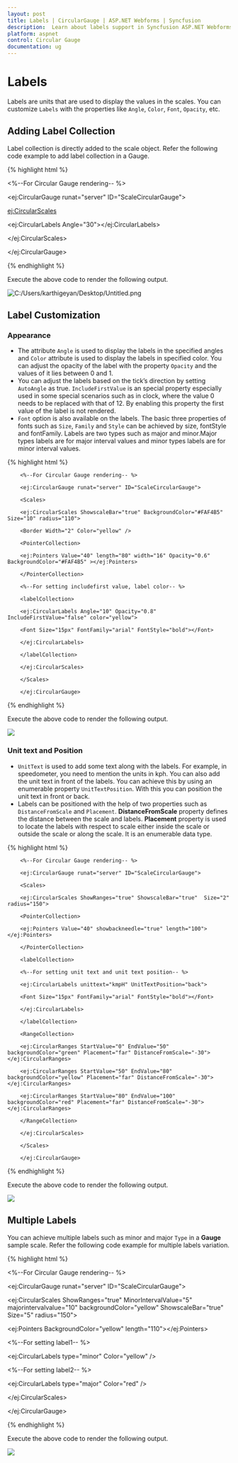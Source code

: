 ```yaml
---
layout: post
title: Labels | CircularGauge | ASP.NET Webforms | Syncfusion
description:  Learn about labels support in Syncfusion ASP.NET Webforms Circular Gauge control and more details.
platform: aspnet
control: Circular Gauge
documentation: ug
---
```


#  Labels

Labels are units that are used to display the values in the scales. You can customize `Labels` with the properties like `Angle`, `Color`, `Font`, `Opacity`, etc.


## Adding Label Collection 

Label collection is directly added to the scale object. Refer the following code example to add label collection in a Gauge.

{% highlight html %}


<%--For Circular Gauge rendering-- %>

<ej:CircularGauge runat="server" ID="ScaleCircularGauge">

<Scales>

<ej:CircularScales>

<labelCollection>

<ej:CircularLabels Angle="30"></ej:CircularLabels>

</labelCollection>

</ej:CircularScales>

</Scales>

</ej:CircularGauge>

{% endhighlight %}

Execute the above code to render the following output.

 ![C:/Users/karthigeyan/Desktop/Untitled.png](Labels_images/Labels_img1.png)


## Label Customization

### Appearance

* The attribute `Angle` is used to display the labels in the specified angles and `Color` attribute is used to display the labels in specified color. You can adjust the opacity of the label with the property `Opacity` and the values of it lies between 0 and 1.
* You can adjust the labels based on the tick’s direction by setting `AutoAngle` as true. `IncludeFirstValue` is an special property especially used in some special scenarios such as in clock, where the value 0 needs to be replaced with that of 12. By enabling this property the first value of the label is not rendered.
* `Font` option is also available on the labels. The basic three properties of fonts such as `Size`, `Family` and `Style` can be achieved by size, fontStyle and fontFamily. Labels are two types such as major and minor.Major types labels are for major interval values and minor types labels are for minor interval values.


{% highlight html %}


        <%--For Circular Gauge rendering-- %>

        <ej:CircularGauge runat="server" ID="ScaleCircularGauge">

        <Scales>

        <ej:CircularScales ShowscaleBar="true" BackgroundColor="#FAF4B5" Size="10" radius="110">

        <Border Width="2" Color="yellow" />

        <PointerCollection>

        <ej:Pointers Value="40" length="80" width="16" Opacity="0.6" BackgroundColor="#FAF4B5" ></ej:Pointers>

        </PointerCollection>

        <%--For setting includefirst value, label color-- %>

        <labelCollection>

        <ej:CircularLabels Angle="10" Opacity="0.8" IncludeFirstValue="false" color="yellow">

        <Font Size="15px" FontFamily="arial" FontStyle="bold"></Font>

        </ej:CircularLabels>

        </labelCollection>

        </ej:CircularScales>

        </Scales>

        </ej:CircularGauge>

{% endhighlight %}


Execute the above code to render the following output.

 ![](Labels_images/Labels_img2.png)


### Unit text and Position

* `UnitText` is used to add some text along with the labels. For example, in speedometer, you need to mention the units in kph. You can also add the unit text in front of the labels. You can achieve this by using an enumerable property `UnitTextPosition`. With this you can position the unit text in front or back.
* Labels can be positioned with the help of two properties such as `DistanceFromScale` and `Placement`. **DistanceFromScale** property defines the distance between the scale and labels.  **Placement** property is used to locate the labels with respect to scale either inside the scale or outside the scale or along the scale. It is an enumerable data type.


{% highlight html %}


        <%--For Circular Gauge rendering-- %>

        <ej:CircularGauge runat="server" ID="ScaleCircularGauge">

        <Scales>

        <ej:CircularScales ShowRanges="true" ShowscaleBar="true"  Size="2" radius="150">

        <PointerCollection>

        <ej:Pointers Value="40" showbackneedle="true" length="100"></ej:Pointers>

        </PointerCollection>

        <labelCollection>

        <%--For setting unit text and unit text position-- %>

        <ej:CircularLabels unittext="kmpH" UnitTextPosition="back">

        <Font Size="15px" FontFamily="arial" FontStyle="bold"></Font>

        </ej:CircularLabels>

        </labelCollection>

        <RangeCollection>

        <ej:CircularRanges StartValue="0" EndValue="50" backgroundColor="green" Placement="far" DistanceFromScale="-30"></ej:CircularRanges>

        <ej:CircularRanges StartValue="50" EndValue="80" backgroundColor="yellow" Placement="far" DistanceFromScale="-30"></ej:CircularRanges>

        <ej:CircularRanges StartValue="80" EndValue="100" backgroundColor="red" Placement="far" DistanceFromScale="-30"></ej:CircularRanges>

        </RangeCollection>

        </ej:CircularScales>

        </Scales>

        </ej:CircularGauge>

{% endhighlight %}


Execute the above code to render the following output.

 ![](Labels_images/Labels_img3.png)



## Multiple Labels

You can achieve multiple labels such as minor and major `Type` in a **Gauge** sample scale. Refer the following code example for multiple labels variation.


{% highlight html %}



<%--For Circular Gauge rendering-- %>

<ej:CircularGauge runat="server" ID="ScaleCircularGauge">

<Scales>

<ej:CircularScales ShowRanges="true" MinorIntervalValue="5" majorintervalvalue="10" backgroundColor="yellow" ShowscaleBar="true"  Size="5" radius="150">

<PointerCap BackgroundColor="yellow" borderColor="red" BorderWidth="0.5" Radius="10"></PointerCap>

<Border Width="1.5" Color="red" />

<PointerCollection>

<ej:Pointers BackgroundColor="yellow" length="110"></ej:Pointers>

</PointerCollection>

<labelCollection>

<%--For setting label1-- %>

<ej:CircularLabels type="minor" Color="yellow" />

<%--For setting label2-- %>

<ej:CircularLabels type="major" Color="red" />

</labelCollection>

</ej:CircularScales>

</Scales>

</ej:CircularGauge>

{% endhighlight %}



Execute the above code to render the following output.

 ![](Labels_images/Labels_img4.png)



